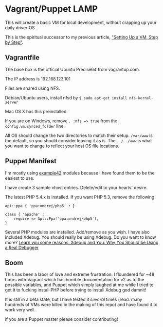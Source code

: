 Vagrant/Puppet LAMP
==================

This will create a basic VM for local development, without crapping up your daily driver OS.

This is the spiritual successor to my previous article,
["Setting Up a VM, Step by Step"](https://jtreminio.com/2012/07/setting-up-a-debian-vm-step-by-step).

Vagrantfile
------------------
The base box is the official Ubuntu Precise64 from vagrantup.com.

The IP address is 192.168.123.101

Files are shared using NFS.

Debian/Ubuntu users, install nfsd by `$ sudo apt-get install nfs-kernel-server`

Mac OS X has this preinstalled.

If you are on Windows, remove `, :nfs => true` from the `config.vm.synced_folder` line.

All OS should change the two directories to match their setup. `/var/www` is the default, so you should consider
leaving it as is. The `../../www` is what you want to change to reflect your host OS file locations.

Puppet Manifest
-------------------

I'm mostly using [example42](http://www.example42.com) modules because I have found them to be the easiest to use.

I have create 3 sample vhost entries. Delete/edit to your hearts' desire.

The latest PHP 5.4.x is installed. If you want PHP 5.3, remove the following:

    apt::ppa { 'ppa:ondrej/php5' : }

    class { 'apache' :
        require => Apt::Ppa['ppa:ondrej/php5'],
    }

Several PHP modules are installed. Add/remove as you wish. I have also included Xdebug. You should really be using
Xdebug. Do you want to know more?
[Learn you some reasons: Xdebug and You: Why You Should be Using a Real Debugger](https://jtreminio.com/2012/07/xdebug-and-you-why-you-should-be-using-a-real-debugger)

Boom
-----------
This has been a labor of love and extreme frustration. I floundered for ~48 hours with Vagrant which has horrible
documentation for v2 as to the possible variables, and Puppet which simply laughed at me while I tried to get it
to fucking install PHP before trying to install Xdebug god damnit!

It is still in a beta state, but I have tested it *several* times (read: many hundreds of VMs were killed in the
making of this repo) and have found it to work very well.

If you are a Puppet master please consider contributing!
